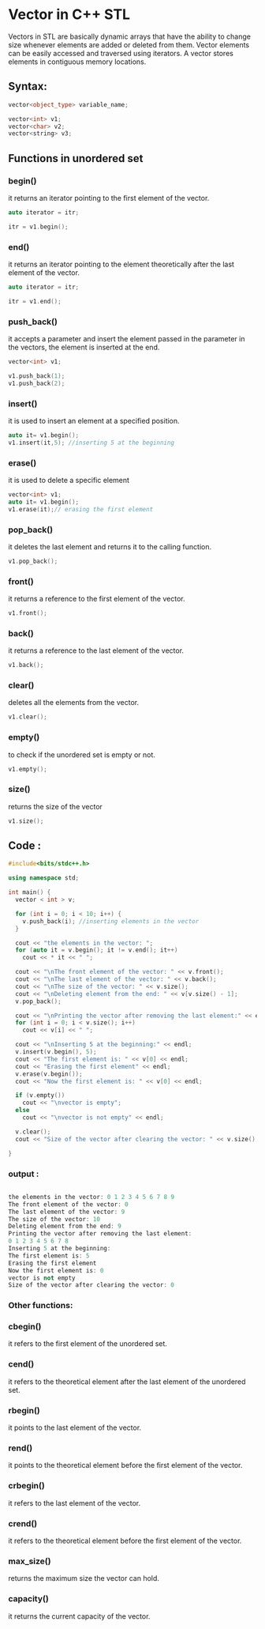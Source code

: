# Vector in C++ STL

Vectors in STL are basically dynamic arrays that have the ability to change size whenever elements are added or deleted from them. Vector elements can be easily accessed and traversed using iterators. A vector stores elements in contiguous memory locations.


## Syntax:

```cpp
vector<object_type> variable_name;
```

```cpp
vector<int> v1;
vector<char> v2;
vector<string> v3;
```

## Functions in unordered set

### begin()

it returns an iterator pointing to the first element of the vector.

```cpp
auto iterator = itr;

itr = v1.begin();
```

### end()

it returns an iterator pointing to the element theoretically after the last element of the vector.

```cpp
auto iterator = itr;

itr = v1.end();
```


### push_back()

it accepts a parameter and insert the element passed in the parameter in the vectors, the element is inserted at the end.

```cpp
vector<int> v1;

v1.push_back(1);
v1.push_back(2);
```

### insert()

it is used to insert an element at a specified position.

```cpp
auto it= v1.begin();
v1.insert(it,5); //inserting 5 at the beginning
```

### erase()

it is used to delete a specific element

```cpp
vector<int> v1;
auto it= v1.begin();
v1.erase(it);// erasing the first element
```


### pop_back()

it deletes the last element and returns it to the calling function.

```cpp
v1.pop_back();
```

### front()

it returns a reference to the first element of the vector.

```cpp
v1.front();
```


### back()

it returns a reference to the last element of the vector.

```cpp
v1.back();
```

### clear()

deletes all the elements from the vector.

```cpp
v1.clear();
```

### empty() 

to check if the unordered set is empty or not.

```cpp
v1.empty();
```


### size()

returns the size of the vector

```cpp
v1.size();
```

## Code : 

```cpp
#include<bits/stdc++.h>

using namespace std;

int main() {
  vector < int > v;

  for (int i = 0; i < 10; i++) {
    v.push_back(i); //inserting elements in the vector
  }

  cout << "the elements in the vector: ";
  for (auto it = v.begin(); it != v.end(); it++)
    cout << * it << " ";

  cout << "\nThe front element of the vector: " << v.front();
  cout << "\nThe last element of the vector: " << v.back();
  cout << "\nThe size of the vector: " << v.size();
  cout << "\nDeleting element from the end: " << v[v.size() - 1];
  v.pop_back();

  cout << "\nPrinting the vector after removing the last element:" << endl;
  for (int i = 0; i < v.size(); i++)
    cout << v[i] << " ";

  cout << "\nInserting 5 at the beginning:" << endl;
  v.insert(v.begin(), 5);
  cout << "The first element is: " << v[0] << endl;
  cout << "Erasing the first element" << endl;
  v.erase(v.begin());
  cout << "Now the first element is: " << v[0] << endl;

  if (v.empty())
    cout << "\nvector is empty";
  else
    cout << "\nvector is not empty" << endl;

  v.clear();
  cout << "Size of the vector after clearing the vector: " << v.size();

}
```

### output : 

``` cpp

the elements in the vector: 0 1 2 3 4 5 6 7 8 9
The front element of the vector: 0
The last element of the vector: 9
The size of the vector: 10
Deleting element from the end: 9
Printing the vector after removing the last element:
0 1 2 3 4 5 6 7 8
Inserting 5 at the beginning:
The first element is: 5
Erasing the first element
Now the first element is: 0
vector is not empty
Size of the vector after clearing the vector: 0

```

### Other functions:

### cbegin()
it refers to the first element of the unordered set.

### cend()
it refers to the theoretical element after the last element of the unordered set.

### rbegin()
it points to the last element of the vector.

### rend()
it points to the theoretical element before the first element of the vector. 

### crbegin()
it refers to the last element of the vector. 

### crend()
it refers to the theoretical element before the first element of the vector.

### max_size()
returns the maximum size the vector can hold.

### capacity()
it returns the current capacity of the vector.